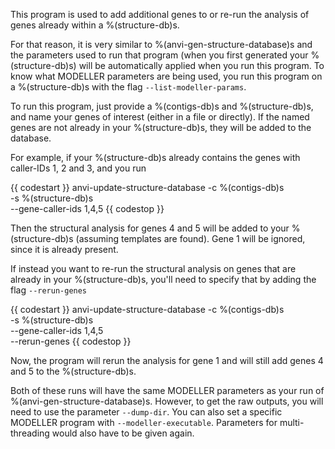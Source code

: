 This program is used to add additional genes to or re-run the analysis of genes already within a %(structure-db)s.

For that reason, it is very similar to %(anvi-gen-structure-database)s and the parameters used to run that program (when you first generated your %(structure-db)s) will be automatically applied when you run this program. To know what MODELLER parameters are being used, you run this program on a %(structure-db)s with the flag `--list-modeller-params`. 

To run this program, just provide a %(contigs-db)s and %(structure-db)s, and name your genes of interest (either in a file or directly). If the named genes are not already in your %(structure-db)s, they will be added to the database. 

For example, if your %(structure-db)s already contains the genes with caller-IDs 1, 2 and 3, and you run

{{ codestart }}
anvi-update-structure-database -c %(contigs-db)s \
                               -s %(structure-db)s \
                               --gene-caller-ids 1,4,5
{{ codestop }}

Then the structural analysis for genes 4 and 5 will be added to your %(structure-db)s (assuming templates are found). Gene 1 will be ignored, since it is already present.

If instead you want to re-run the structural analysis on genes that are already in your %(structure-db)s, you'll need to specify that by adding the flag `--rerun-genes`

{{ codestart }}
anvi-update-structure-database -c %(contigs-db)s \
                               -s %(structure-db)s \
                               --gene-caller-ids 1,4,5 \
                               --rerun-genes
{{ codestop }}

Now, the program will rerun the analysis for gene 1 and will still add genes 4 and 5 to the %(structure-db)s. 

Both of these runs will have the same MODELLER parameters as your run of %(anvi-gen-structure-database)s. However, to get the raw outputs, you will need to use the parameter `--dump-dir`. You can also set a specific MODELLER program with `--modeller-executable`. Parameters for multi-threading would also have to be given again.

